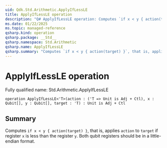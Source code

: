 ```yaml
---
uid: Qdk.Std.Arithmetic.ApplyIfLessLE
title: ApplyIfLessLE operation
description: "Q# ApplyIfLessLE operation: Computes `if x < y { action(target) }`, that is, applies `action` to `target` if register `x` is less than the register `y`. Both qubit registers should be in a little-endian format."
ms.date: 01/22/2025
ms.topic: managed-reference
qsharp.kind: operation
qsharp.package: __Std__
qsharp.namespace: Std.Arithmetic
qsharp.name: ApplyIfLessLE
qsharp.summary: "Computes `if x < y { action(target) }`, that is, applies `action` to `target` if register `x` is less than the register `y`. Both qubit registers should be in a little-endian format."
---
```


# ApplyIfLessLE operation

Fully qualified name: Std.Arithmetic.ApplyIfLessLE

```qsharp
operation ApplyIfLessLE<'T>(action : ('T => Unit is Adj + Ctl), x : Qubit[], y : Qubit[], target : 'T) : Unit is Adj + Ctl
```

## Summary
Computes `if x < y { action(target) }`, that is, applies `action` to `target`
if register `x` is less than the register `y`.
Both qubit registers should be in a little-endian format.
